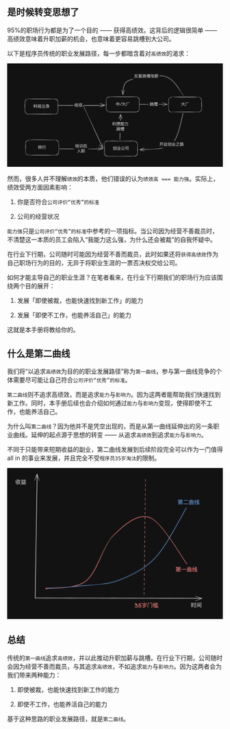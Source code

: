 ## 是时候转变思想了

95%的职场行为都是为了一个目的 —— 获得高绩效。这背后的逻辑很简单 —— 高绩效意味着升职加薪的机会，也意味着更容易跳槽到大公司。

以下是程序员传统的职业发展路径，每一步都暗含着对`高绩效`的渴求：

![传统发展路径](/imgs/first-curve.jpeg)

然而，很多人并不理解`绩效`的本质，他们错误的认为`绩效高 === 能力强`。实际上，绩效受两方面因素影响：

1. 你是否符合`公司评价“优秀”的标准`

2. 公司的经营状况

`能力强`只是`公司评价“优秀”的标准`中参考的一项指标。当公司因为经营不善裁员时，不清楚这一本质的员工会陷入“我能力这么强，为什么还会被裁”的自我怀疑中。

在行业下行期，公司随时可能因为经营不善而裁员，此时如果还将`获得高绩效`作为自己职场行为的目的，无异于将职业生涯的一票否决权交给公司。

如何才能主导自己的职业生涯？在笔者看来，在行业下行期我们的职场行为应该围绕两个目的展开：

1. 发展「即使被裁，也能快速找到新工作」的能力

2. 发展「即使不工作，也能养活自己」的能力

这就是本手册将教给你的。

## 什么是第二曲线

我们将“以追求`高绩效`为目的的职业发展路径”称为`第一曲线`，参与第一曲线竞争的个体需要尽可能让自己符合`公司评价“优秀”的标准`。

`第二曲线`则不追求高绩效，而是追求`能力`与`影响力`。因为这两者能帮助我们快速找到新工作。同时，本手册后续也会介绍如何通过`能力`与`影响力`变现，使得即使不工作，也能养活自己。

为什么叫`第二曲线`？因为他并不是凭空出现的，而是从第一曲线延伸出的另一条职业曲线。延伸的起点源于思想的转变 —— 从追求`高绩效`到追求`能力`与`影响力`。

不同于只能带来短期收益的副业，第二曲线发展到后续阶段完全可以作为一门值得 all in 的事业来发展，并且完全不受`程序员35岁淘汰`的限制。

![第一曲线与第二曲线比较](/imgs/compare.png)

## 总结

传统的`第一曲线`追求`高绩效`，并以此推动升职加薪与跳槽。在行业下行期，公司随时会因为经营不善而裁员，与其追求`高绩效`，不如追求`能力`与`影响力`。因为这两者会为我们带来两种能力：

1. 即使被裁，也能快速找到新工作的能力

2. 即使不工作，也能养活自己的能力

基于这种思路的职业发展路径，就是`第二曲线`。
